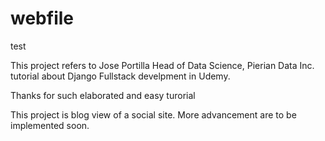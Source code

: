 # webfile
test

This project refers to Jose Portilla
Head of Data Science, Pierian Data Inc. tutorial about Django Fullstack develpment in Udemy.


Thanks for such elaborated and easy turorial

This project is blog view of a social site. More advancement are to be implemented soon.
